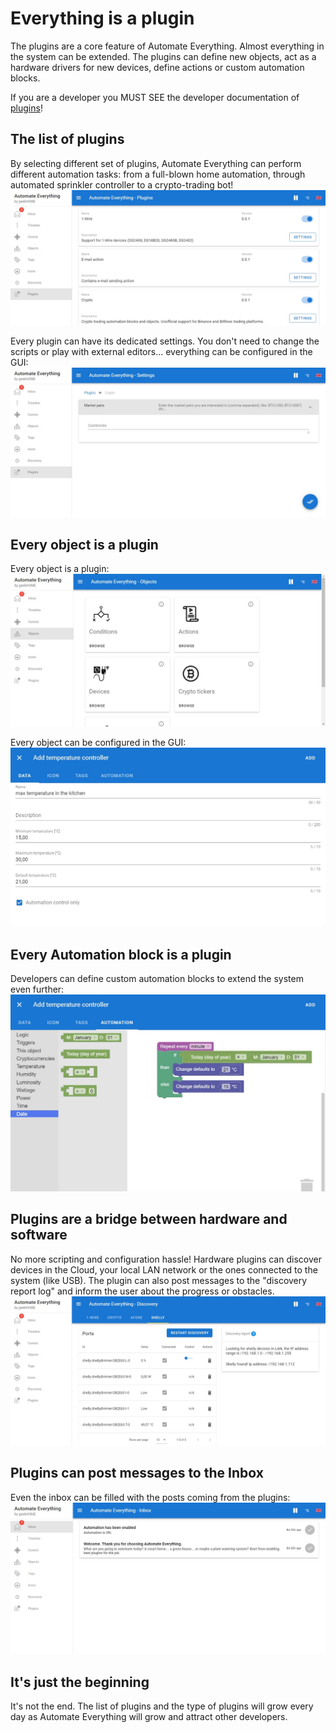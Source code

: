 # Everything is a plugin
The plugins are a core feature of Automate Everything. Almost everything in the system can be extended. The plugins can define new objects, act as a hardware drivers for new devices, define actions or custom automation blocks.

If you are a developer you MUST SEE the developer documentation of [plugins](../dev/Plugins.md)!

## The list of plugins
By selecting different set of plugins, Automate Everything can perform different automation tasks: from a full-blown home automation, through automated sprinkler controller to a crypto-trading bot!
![The list of plugins](screenshot_plugins.png)

Every plugin can have its dedicated settings. You don't need to change the scripts or play with external editors... everything can be configured in the GUI:
![Plugin settings](screenshot_plugin_settings.png)

## Every object is a plugin
Every object is a plugin:
![Objects](screenshot_objects.png)

Every object can be configured in the GUI:
![Editing the object](screenshot_objects_edit.png)

## Every Automation block is a plugin
Developers can define custom automation blocks to extend the system even further:
![Automation](screenshot_objects_automation.png)

## Plugins are a bridge between hardware and software
No more scripting and configuration hassle! Hardware plugins can discover devices in the Cloud, your local LAN network or the ones connected to the system (like USB).
The plugin can also post messages to the "discovery report log" and inform the user about the progress or obstacles. 
![Discovery](screenshot_discovery.png)

## Plugins can post messages to the Inbox
Even the inbox can be filled with the posts coming from the plugins:
![Inbox](screenshot_inbox.png)

## It's just the beginning
It's not the end. The list of plugins and the type of plugins will grow every day as Automate Everything will grow and attract other developers.